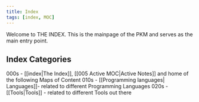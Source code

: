 ```yaml
---
title: Index
tags: [index, MOC]
---
```

Welcome to THE INDEX. This is the mainpage of the PKM and serves as the main entry point.

## Index Categories

000s - [[index|The Index]], [[005 Active MOC|Active Notes]] and home of the following Maps of Content
010s - [[Programming languages| Languages]]- related to different Programming Languages
020s - [[Tools|Tools]] - related to different Tools out there
